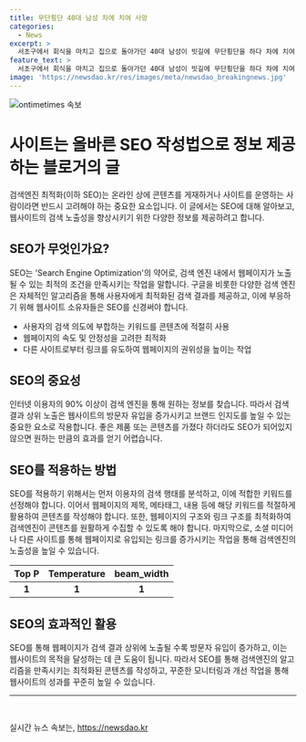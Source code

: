 ```yaml
---
title: 무단횡단 40대 남성 차에 치여 사망
categories:
  - News
excerpt: >
  서초구에서 회식을 마치고 집으로 돌아가던 40대 남성이 빗길에 무단횡단을 하다 차에 치여 숨졌다. 사고 당시 운전자들은 음주나 마약을 하진 않았고, 경찰은 운전자 과실 여부와 사건 경위를 조사 중이다.
feature_text: >
  서초구에서 회식을 마치고 집으로 돌아가던 40대 남성이 빗길에 무단횡단을 하다 차에 치여 숨졌다. 사고 당시 운전자들은 음주나 마약을 하진 않았고, 경찰은 운전자 과실 여부와 사건 경위를 조사 중이다.
image: 'https://newsdao.kr/res/images/meta/newsdao_breakingnews.jpg'
---
```


<p><img src="https://newsdao.kr/res/images/meta/newsdao_breakingnews.jpg" alt="ontimetimes 속보" /></p>

<h1>사이트는 올바른 SEO 작성법으로 정보 제공하는 블로거의 글<span></span></h1>

<p data-ke-size="size16">검색엔진 최적화(이하 SEO)는 온라인 상에 콘텐츠를 게재하거나 사이트를 운영하는 사람이라면 반드시 고려해야 하는 중요한 요소입니다. 이 글에서는 SEO에 대해 알아보고, 웹사이트의 검색 노출성을 향상시키기 위한 다양한 정보를 제공하려고 합니다.</p>

<h2 data-ke-size="size26">SEO가 무엇인가요?</h2>

<p data-ke-size="size16">SEO는 'Search Engine Optimization'의 약어로, 검색 엔진 내에서 웹페이지가 노출될 수 있는 최적의 조건을 만족시키는 작업을 말합니다. 구글을 비롯한 다양한 검색 엔진은 자체적인 알고리즘을 통해 사용자에게 최적화된 검색 결과를 제공하고, 이에 부응하기 위해 웹사이트 소유자들은 SEO를 신경써야 합니다.</p>

<ul>
<li>사용자의 검색 의도에 부합하는 키워드를 콘텐츠에 적절히 사용</li>
<li>웹페이지의 속도 및 안정성을 고려한 최적화</li>
<li>다른 사이트로부터 링크를 유도하여 웹페이지의 권위성을 높이는 작업</li>
</ul>

<h2 data-ke-size="size26">SEO의 중요성</h2>

<p data-ke-size="size16">인터넷 이용자의 90% 이상이 검색 엔진을 통해 원하는 정보를 찾습니다. 따라서 검색 결과 상위 노출은 웹사이트의 방문자 유입을 증가시키고 브랜드 인지도를 높일 수 있는 중요한 요소로 작용합니다. 좋은 제품 또는 콘텐츠를 가졌다 하더라도 SEO가 되어있지 않으면 원하는 만큼의 효과를 얻기 어렵습니다.</p>

<h2 data-ke-size="size26">SEO를 적용하는 방법</h2>

<p data-ke-size="size16">SEO를 적용하기 위해서는 먼저 이용자의 검색 행태를 분석하고, 이에 적합한 키워드를 선정해야 합니다. 이어서 웹페이지의 제목, 메타태그, 내용 등에 해당 키워드를 적절하게 활용하여 콘텐츠를 작성해야 합니다. 또한, 웹페이지의 구조와 링크 구조를 최적화하여 검색엔진이 콘텐츠를 원활하게 수집할 수 있도록 해야 합니다. 마지막으로, 소셜 미디어나 다른 사이트를 통해 웹페이지로 유입되는 링크를 증가시키는 작업을 통해 검색엔진의 노출성을 높일 수 있습니다.</p>

<table>
<thead>
<tr>
<th style="text-align: center;">Top P</th>
<th style="text-align: center;">Temperature</th>
<th style="text-align: center;">beam_width</th>
</tr>
</thead>
<tbody>
<tr>
<td style="text-align: center; height: 17px;"><b>1</b></td>
<td style="text-align: center; height: 17px;"><b>1</b></td>
<td style="text-align: center; height: 17px;"><b>1</b></td>
</tr>
</tbody>
</table>

<h2 data-ke-size="size26">SEO의 효과적인 활용</h2>

<p data-ke-size="size16">SEO를 통해 웹페이지가 검색 결과 상위에 노출될 수록 방문자 유입이 증가하고, 이는 웹사이트의 목적을 달성하는 데 큰 도움이 됩니다. 따라서 SEO를 통해 검색엔진의 알고리즘을 만족시키는 최적화된 콘텐츠를 작성하고, 꾸준한 모니터링과 개선 작업을 통해 웹사이트의 성과를 꾸준히 높일 수 있습니다.</p>

<hr>

<p data-ke-size="size16">&nbsp;</p>
실시간 뉴스 속보는, <a href="https://newsdao.kr" rel="dofollow">https://newsdao.kr</a>


